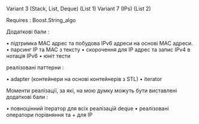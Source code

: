 Variant 3 (Stack, List, Deque) (List 1)
Variant 7 (IPs) (List 2)

Requires : Boost.String_algo

Додаткові бали : 

• підтримка MAC адрес та побудова IPv6 адреси на основі MAC адреси.
• парсинг IP та MAC з тексту
• скорочення для IP адрес та запис IPv4 в нотація IPv6
• юніт тести

реалізовані паттерни :

• adapter (контейнери на основі контейнерів з STL)
• iterator 

Моменти реалізації, за які, на мою думку можуть бути виставлені додаткові бали :

• повноцінний ітератор для всіх реалізацій deque
• реалізовані оператори порівняння та + для IP
